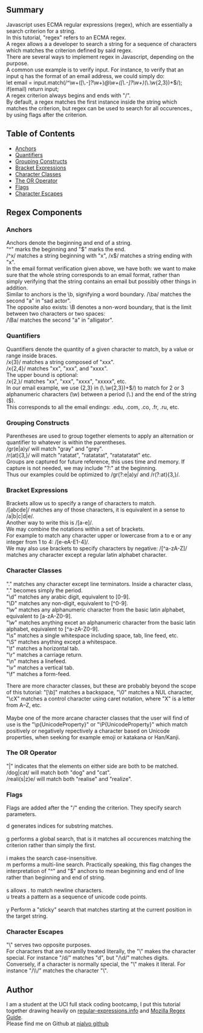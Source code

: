 ## Summary

Javascript uses ECMA regular expressions (regex), which are essentially a search criterion for a string.<br>
In this tutorial, "regex" refers to an ECMA regex.<br>
A regex allows a a developer to search a string for a sequence of characters which matches the criterion defined by said regex.<br> 
There are several ways to implement regex in Javascript, depending on the purpose.<br>
A common use example is to verify input. For instance, to verify that an input q    has the format of  an email address, we could simply do: <br>
let email = input.match(/^\w+([\\.-]?\w+)*@\w+([\\.-]?\w+)*(\\.\w{2,3})+$/);<br>
if(email) return input;<br>
A regex criterion always begins and ends with "/".<br>
By default, a regex matches the first instance inside the string which matches the criterion, but regex can be used to search for all occurences., by using flags after the criterion.<br>

## Table of Contents

- [Anchors](#anchors)
- [Quantifiers](#quantifiers)
- [Grouping Constructs](#grouping-constructs)
- [Bracket Expressions](#bracket-expressions)
- [Character Classes](#character-classes)
- [The OR Operator](#the-or-operator)
- [Flags](#flags)
- [Character Escapes](#character-escapes)

## Regex Components

### Anchors

Anchors denote the beginning and end of a string.<br>
"^" marks the beginning and "\$" marks the end.<br>
/^x/ matches a string beginning with "x", /x$/ matches a string ending with "x".<br>
In the email format verification given above, we have both: we want to make sure that the whole string corresponds to an email format, rather than simply verifying that the string contains an email but possibly other things in addition.<br>
Similar to anchors is the \b, signifying a word boundary. /\ba/ matches the second "a" in "sad actor".<br>
The opposite also exists: \B denotes a non-word boundary, that is the limit between two characters or two spaces:<br>
/\Ba/ matches the second "a" in "alligator".<br>

### Quantifiers

Quantifiers denote the quantity of a given character to match, by a value or range inside braces.<br>
/x{3}/ matches a string composed of "xxx".<br>
/x{2,4}/ matches "xx", "xxx", and "xxxx".<br>
The upper bound is optional:<br>
/x{2,}/ matches "xx", "xxx", "xxxx", "xxxxx", etc.<br>
In our email example, we use {2,3} in (\\.\w{2,3})+$/) to match for 2 or 3 alphanumeric characters (\\w) between a period (\\.) and the end of the string (\$).<br>
This corresponds to all the email endings: .edu, .com, .co, .fr, .ru, etc.<br>



### Grouping Constructs
Parentheses are used to group together elements to apply an alternation or quantifier to whatever is within the parentheses.<br>
/gr(e|a)y/ will match "gray" and "grey".<br>
/r(at){3,}/ will match "ratatat", "ratatatat", "ratatatatat" etc.<br>
Groups are captured for future reference, this uses time and memory. If capture is not needed, we may include "?:" at the beginning.<br>
Thus our examples could be optimized to /gr(?:e|a)y/ and /r(?:at){3,}/.

### Bracket Expressions

Brackets allow us to specify a range of characters to match.<br>
/[abcde]/ matches any of those characters, it is equivalent in a sense to /a|b|c|d|e/.<br>
Another way to write this is /[a-e]/.<br>
We may combine the notations within a set of brackets.<br>
For example to match any character upper or lowercase from a to e or any integer from 1 to 4: /[e-eA-E1-4]/.<br>
We may also use brackets to specify characters by negative: /[^a-zA-Z]/ matches any character except a regular latin alphabet character.<br>

### Character Classes

"." matches any character except line terminators. Inside a character class, "." becomes simply the period.<br>
"\d" matches any arabic digit, equivalent to [0-9].<br>
"\D" matches any non-digit, equivalent to [^0-9].<br>
"\w" matches any alphanumeric character from the basic latin alphabet, equivalent to [a-zA-Z0-9].<br>
"\w" matches anything excet an alphanumeric character from the basic latin alphabet, equivalent to [^a-zA-Z0-9].<br>
"\s" matches a single whitespace including space, tab, line feed, etc.<br>
"\S" matches anything except a whitespace.<br>
"\t" matches a horizontal tab.<br>
"\r" matches a carriage return.<br>
"\n" matches a linefeed.<br>
"\v" matches a vertical tab.<br>
"\f" matches a form-feed.<br>

There are more character classes, but these are probably beyond the scope of this tutorial:
"[\b]" matches a backspace, "\0"  matches a NUL character, "\cX" matches a control character using caret notation, where "X" is a letter from A–Z, etc.<br><br>
Maybe one of the more arcane character classes that the user will find of use is the "\p{UnicodeProperty}" or "\P{UnicodeProperty}" which match positively or negatively repectively a character based on Unicode properties, when seeking for example emoji or katakana or Han/Kanji.


### The OR Operator
"|" indicates that the elements on either side are both to be matched.<br>
/dog|cat/ will match both "dog" and "cat".<br>
/reali(s|z)e/ will match both "realise" and "realize".<br>

### Flags


Flags are added after the "/" ending the criterion. They specify search parameters.<br>

d 	generates indices for substring matches.<br> 	
g 	performs a global search, that is it matches all occurences matching the criterion rather than simply the first.<br>	
i 	makes the search case-insensitive.<br>
m 	performs a multi-line search. Practically speaking, this flag changes the interpretation of "^" and "$" anchors to mean beginning and end of line rather than beginning and end of string.<br>	
s 	allows . to match newline characters.<br> 
u 	treats a pattern as a sequence of unicode code points.<br> 	
y 	Perform a "sticky" search that matches starting at the current position in the target string.<br>

### Character Escapes
"\\" serves two opposite purposes.<br>
For characters that are noramlly treated literally, the "\\" makes the character special. For instance "/d/" matches "d", but "/\d/" matches digits.<br>
Conversely, if a character is normally special, the "\\" makes it literal. For instance "/\\\\/" matches the character "\\".

## Author

I am a student at the UCI full stack coding bootcamp, I put this tutorial together drawing heavily on 
<a href='https://www.regular-expressions.info/tutorial.html'>regular-expressions.info</a> and 
<a href='https://developer.mozilla.org/en-US/docs/Web/JavaScript/Guide/Regular_Expressions'>Mozilla Regex Guide</a>.<br>
Please find me on Github at <a href='https://github.com/nialvo'>nialvo github</a>